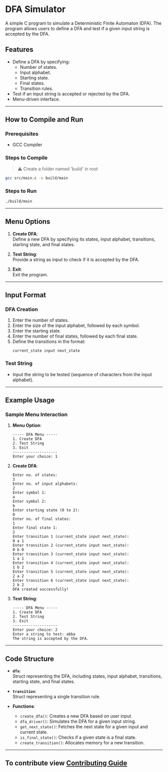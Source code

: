 # DFA Simulator

A simple C program to simulate a Deterministic Finite Automaton (DFA). The program allows users to define a DFA and test if a given input string is accepted by the DFA.

## Features
- Define a DFA by specifying:
  - Number of states.
  - Input alphabet.
  - Starting state.
  - Final states.
  - Transition rules.
- Test if an input string is accepted or rejected by the DFA.
- Menu-driven interface.

---

## How to Compile and Run

### Prerequisites
- GCC Compiler

### Steps to Compile
> ⚠️ Create a folder named 'build' in root

```bash
gcc src/main.c -o build/main
```

### Steps to Run
```bash
./build/main
```

---

## Menu Options

1. **Create DFA**:  
   Define a new DFA by specifying its states, input alphabet, transitions, starting state, and final states.

2. **Test String**:  
   Provide a string as input to check if it is accepted by the DFA.

3. **Exit**:  
   Exit the program.

---

## Input Format

### DFA Creation
1. Enter the number of states.
2. Enter the size of the input alphabet, followed by each symbol.
3. Enter the starting state.
4. Enter the number of final states, followed by each final state.
5. Define the transitions in the format:  
   ```
   current_state input next_state
   ```

### Test String
- Input the string to be tested (sequence of characters from the input alphabet).

---

## Example Usage

### Sample Menu Interaction
1. **Menu Option**:  
   ```
   ----- DFA Menu -----
   1. Create DFA
   2. Test String
   3. Exit
   --------------------
   Enter your choice: 1
   ```

2. **Create DFA**:  
   ```
   Enter no. of states:
   3
   Enter no. of input alphabets:
   2
   Enter symbol 1:
   a
   Enter symbol 2:
   b
   Enter starting state (0 to 2):
   0
   Enter no. of final states:
   1
   Enter final state 1:
   2
   Enter transition 1 (current_state input next_state):
   0 a 1
   Enter transition 2 (current_state input next_state):
   0 b 0
   Enter transition 3 (current_state input next_state):
   1 a 1
   Enter transition 4 (current_state input next_state):
   1 b 2
   Enter transition 5 (current_state input next_state):
   2 a 2
   Enter transition 6 (current_state input next_state):
   2 b 2
   DFA created successfully!
   ```

3. **Test String**:  
   ```
   ----- DFA Menu -----
   1. Create DFA
   2. Test String
   3. Exit
   --------------------
   Enter your choice: 2
   Enter a string to test: abba
   The string is accepted by the DFA.
   ```

---

## Code Structure

- **`dfa`**:  
  Struct representing the DFA, including states, input alphabet, transitions, starting state, and final states.

- **`transition`**:  
  Struct representing a single transition rule.

- **Functions**:
  - `create_dfa()`: Creates a new DFA based on user input.
  - `dfa_driver()`: Simulates the DFA for a given input string.
  - `get_next_state()`: Fetches the next state for a given input and current state.
  - `is_final_state()`: Checks if a given state is a final state.
  - `create_transition()`: Allocates memory for a new transition.
---
## To contribute view [Contributing Guide](Contributing.md)